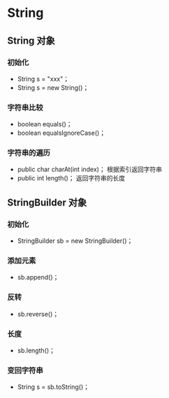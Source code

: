 # String

## String 对象

### 初始化

- String s = "xxx"；
- String s = new String()；

### 字符串比较

- boolean equals()；
- boolean equalsIgnoreCase()；

### 字符串的遍历

- public char charAt(int index)； 根据索引返回字符串
- public int length()； 返回字符串的长度

## StringBuilder 对象

### 初始化

- StringBuilder sb = new StringBuilder()；

### 添加元素

- sb.append()；

### 反转

- sb.reverse()；

### 长度

- sb.length()；

### 变回字符串

- String s = sb.toString()；
